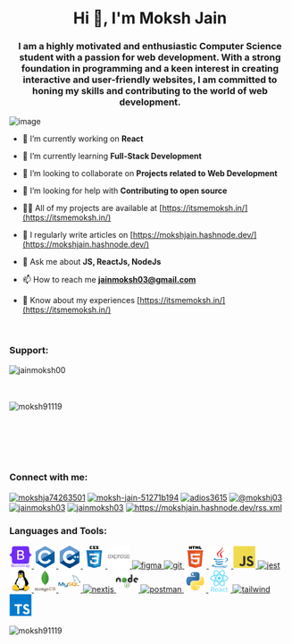 <h1 align="center">Hi 👋, I'm Moksh Jain</h1>
<h3 align="center">I am a highly motivated and enthusiastic Computer Science student with a passion for web development. With a strong foundation in programming and a keen interest in creating interactive and user-friendly websites, I am committed to honing my skills and contributing to the world of web development.</h3>

![image](https://github.com/Moksh91119/Moksh91119/assets/111447162/18d7f4b3-e5c8-4869-8c91-28dc7366bd88)

- 🔭 I’m currently working on **React**

- 🌱 I’m currently learning **Full-Stack Development**

- 👯 I’m looking to collaborate on **Projects related to Web Development**

- 🤝 I’m looking for help with **Contributing to open source**

- 👨‍💻 All of my projects are available at [https://itsmemoksh.in/](https://itsmemoksh.in/)

- 📝 I regularly write articles on [https://mokshjain.hashnode.dev/](https://mokshjain.hashnode.dev/)

- 💬 Ask me about **JS, ReactJs, NodeJs**

- 📫 How to reach me **jainmoksh03@gmail.com**

- 📄 Know about my experiences [https://itsmemoksh.in/](https://itsmemoksh.in/)

<br>
<h3 align="left">Support:</h3>
<p><a href="https://www.buymeacoffee.com/jainmoksh00"> <img align="left" src="https://cdn.buymeacoffee.com/buttons/v2/default-yellow.png" height="50" width="210" alt="jainmoksh00" /></a></p><br><br>
<br>


<p><img align="left" src="https://github-readme-stats.vercel.app/api/top-langs?username=moksh91119&show_icons=true&locale=en&layout=compact" alt="moksh91119" /></p>
<br> <br> <br> <br> <br> <br>

<h3 align="left">Connect with me:</h3>
<p align="left">
<a href="https://twitter.com/mokshja74263501" target="blank"><img align="center" src="https://raw.githubusercontent.com/rahuldkjain/github-profile-readme-generator/master/src/images/icons/Social/twitter.svg" alt="mokshja74263501" height="30" width="40" /></a>
<a href="https://linkedin.com/in/moksh-jain-51271b194" target="blank"><img align="center" src="https://raw.githubusercontent.com/rahuldkjain/github-profile-readme-generator/master/src/images/icons/Social/linked-in-alt.svg" alt="moksh-jain-51271b194" height="30" width="40" /></a>
<a href="https://instagram.com/adios3615" target="blank"><img align="center" src="https://raw.githubusercontent.com/rahuldkjain/github-profile-readme-generator/master/src/images/icons/Social/instagram.svg" alt="adios3615" height="30" width="40" /></a>
<a href="https://hashnode.com/@mokshj03" target="blank"><img align="center" src="https://raw.githubusercontent.com/rahuldkjain/github-profile-readme-generator/master/src/images/icons/Social/hashnode.svg" alt="@mokshj03" height="30" width="40" /></a>
<a href="https://www.hackerrank.com/jainmoksh03" target="blank"><img align="center" src="https://raw.githubusercontent.com/rahuldkjain/github-profile-readme-generator/master/src/images/icons/Social/hackerrank.svg" alt="jainmoksh03" height="30" width="40" /></a>
<a href="https://www.leetcode.com/jainmoksh03" target="blank"><img align="center" src="https://raw.githubusercontent.com/rahuldkjain/github-profile-readme-generator/master/src/images/icons/Social/leet-code.svg" alt="jainmoksh03" height="30" width="40" /></a>
<a href="/https://mokshjain.hashnode.dev/rss.xml" target="blank"><img align="center" src="https://raw.githubusercontent.com/rahuldkjain/github-profile-readme-generator/master/src/images/icons/Social/rss.svg" alt="https://mokshjain.hashnode.dev/rss.xml" height="30" width="40" /></a>
</p>

<h3 align="left">Languages and Tools:</h3>
<p align="left"> <a href="https://getbootstrap.com" target="_blank" rel="noreferrer"> <img src="https://raw.githubusercontent.com/devicons/devicon/master/icons/bootstrap/bootstrap-plain-wordmark.svg" alt="bootstrap" width="40" height="40"/> </a> <a href="https://www.cprogramming.com/" target="_blank" rel="noreferrer"> <img src="https://raw.githubusercontent.com/devicons/devicon/master/icons/c/c-original.svg" alt="c" width="40" height="40"/> </a> <a href="https://www.w3schools.com/cpp/" target="_blank" rel="noreferrer"> <img src="https://raw.githubusercontent.com/devicons/devicon/master/icons/cplusplus/cplusplus-original.svg" alt="cplusplus" width="40" height="40"/> </a> <a href="https://www.w3schools.com/css/" target="_blank" rel="noreferrer"> <img src="https://raw.githubusercontent.com/devicons/devicon/master/icons/css3/css3-original-wordmark.svg" alt="css3" width="40" height="40"/> </a> <a href="https://expressjs.com" target="_blank" rel="noreferrer"> <img src="https://raw.githubusercontent.com/devicons/devicon/master/icons/express/express-original-wordmark.svg" alt="express" width="40" height="40"/> </a> <a href="https://www.figma.com/" target="_blank" rel="noreferrer"> <img src="https://www.vectorlogo.zone/logos/figma/figma-icon.svg" alt="figma" width="40" height="40"/> </a> <a href="https://git-scm.com/" target="_blank" rel="noreferrer"> <img src="https://www.vectorlogo.zone/logos/git-scm/git-scm-icon.svg" alt="git" width="40" height="40"/> </a> <a href="https://www.w3.org/html/" target="_blank" rel="noreferrer"> <img src="https://raw.githubusercontent.com/devicons/devicon/master/icons/html5/html5-original-wordmark.svg" alt="html5" width="40" height="40"/> </a> <a href="https://www.java.com" target="_blank" rel="noreferrer"> <img src="https://raw.githubusercontent.com/devicons/devicon/master/icons/java/java-original.svg" alt="java" width="40" height="40"/> </a> <a href="https://developer.mozilla.org/en-US/docs/Web/JavaScript" target="_blank" rel="noreferrer"> <img src="https://raw.githubusercontent.com/devicons/devicon/master/icons/javascript/javascript-original.svg" alt="javascript" width="40" height="40"/> </a> <a href="https://jestjs.io" target="_blank" rel="noreferrer"> <img src="https://www.vectorlogo.zone/logos/jestjsio/jestjsio-icon.svg" alt="jest" width="40" height="40"/> </a> <a href="https://www.linux.org/" target="_blank" rel="noreferrer"> <img src="https://raw.githubusercontent.com/devicons/devicon/master/icons/linux/linux-original.svg" alt="linux" width="40" height="40"/> </a> <a href="https://www.mongodb.com/" target="_blank" rel="noreferrer"> <img src="https://raw.githubusercontent.com/devicons/devicon/master/icons/mongodb/mongodb-original-wordmark.svg" alt="mongodb" width="40" height="40"/> </a> <a href="https://www.mysql.com/" target="_blank" rel="noreferrer"> <img src="https://raw.githubusercontent.com/devicons/devicon/master/icons/mysql/mysql-original-wordmark.svg" alt="mysql" width="40" height="40"/> </a> <a href="https://nextjs.org/" target="_blank" rel="noreferrer"> <img src="https://cdn.worldvectorlogo.com/logos/nextjs-2.svg" alt="nextjs" width="40" height="40"/> </a> <a href="https://nodejs.org" target="_blank" rel="noreferrer"> <img src="https://raw.githubusercontent.com/devicons/devicon/master/icons/nodejs/nodejs-original-wordmark.svg" alt="nodejs" width="40" height="40"/> </a> <a href="https://postman.com" target="_blank" rel="noreferrer"> <img src="https://www.vectorlogo.zone/logos/getpostman/getpostman-icon.svg" alt="postman" width="40" height="40"/> </a> <a href="https://www.python.org" target="_blank" rel="noreferrer"> <img src="https://raw.githubusercontent.com/devicons/devicon/master/icons/python/python-original.svg" alt="python" width="40" height="40"/> </a> <a href="https://reactjs.org/" target="_blank" rel="noreferrer"> <img src="https://raw.githubusercontent.com/devicons/devicon/master/icons/react/react-original-wordmark.svg" alt="react" width="40" height="40"/> </a> <a href="https://tailwindcss.com/" target="_blank" rel="noreferrer"> <img src="https://www.vectorlogo.zone/logos/tailwindcss/tailwindcss-icon.svg" alt="tailwind" width="40" height="40"/> </a> <a href="https://www.typescriptlang.org/" target="_blank" rel="noreferrer"> <img src="https://raw.githubusercontent.com/devicons/devicon/master/icons/typescript/typescript-original.svg" alt="typescript" width="40" height="40"/> </a> </p>
<p align="left"> <img src="https://komarev.com/ghpvc/?username=moksh91119&label=Profile%20views&color=0e75b6&style=flat" alt="moksh91119" /> </p>
